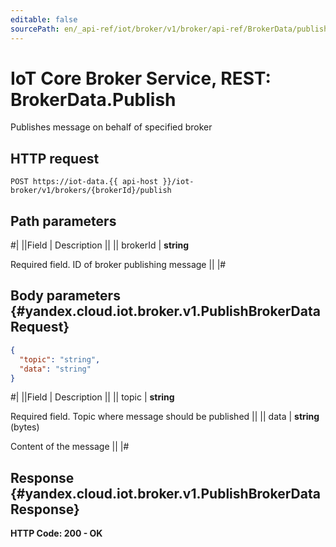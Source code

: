 ```yaml
---
editable: false
sourcePath: en/_api-ref/iot/broker/v1/broker/api-ref/BrokerData/publish.md
---
```


# IoT Core Broker Service, REST: BrokerData.Publish

Publishes message on behalf of specified broker

## HTTP request

```
POST https://iot-data.{{ api-host }}/iot-broker/v1/brokers/{brokerId}/publish
```

## Path parameters

#|
||Field | Description ||
|| brokerId | **string**

Required field. ID of broker publishing message ||
|#

## Body parameters {#yandex.cloud.iot.broker.v1.PublishBrokerDataRequest}

```json
{
  "topic": "string",
  "data": "string"
}
```

#|
||Field | Description ||
|| topic | **string**

Required field. Topic where message should be published ||
|| data | **string** (bytes)

Content of the message ||
|#

## Response {#yandex.cloud.iot.broker.v1.PublishBrokerDataResponse}

**HTTP Code: 200 - OK**